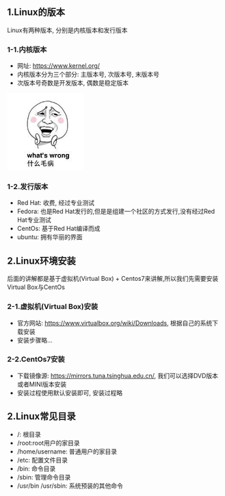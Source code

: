 ## 1.Linux的版本
Linux有两种版本, 分别是内核版本和发行版本

### 1-1.内核版本
- 网址: https://www.kernel.org/
- 内核版本分为三个部分: 主版本号, 次版本号, 末版本号
- 次版本号奇数是开发版本, 偶数是稳定版本

![image](https://github.com/AngelSXD/sxd_first_repository/blob/master/images/20160615165142.png)

### 1-2.发行版本
- Red Hat: 收费, 经过专业测试
- Fedora: 也是Red Hat发行的,但是是组建一个社区的方式发行,没有经过Red Hat专业测试
- CentOs: 基于Red Hat编译而成
- ubuntu: 拥有华丽的界面

## 2.Linux环境安装
后面的讲解都是基于虚拟机(Virtual Box) + Centos7来讲解,所以我们先需要安装Virtual Box与CentOs

### 2-1.虚拟机(Virtual Box)安装
- 官方网站: https://www.virtualbox.org/wiki/Downloads, 根据自己的系统下载安装
- 安装步骤略...

### 2-2.CentOs7安装
- 下载镜像源: https://mirrors.tuna.tsinghua.edu.cn/, 我们可以选择DVD版本或者MINI版本安装
- 安装过程使用默认安装即可, 安装过程略

## 2.Linux常见目录
- /: 根目录
- /root:root用户的家目录
- /home/username: 普通用户的家目录
- /etc: 配置文件目录
- /bin: 命令目录
- /sbin: 管理命令目录
- /usr/bin /usr/sbin: 系统预装的其他命令
